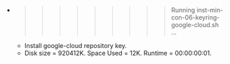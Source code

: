 * >>>>>>>>> Running inst-min-con-06-keyring-google-cloud.sh ...
  * Install google-cloud repository key.
  * Disk size = 920412K. Space Used = 12K. Runtime = 00:00:00:01.
